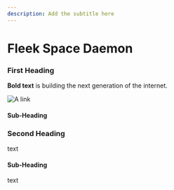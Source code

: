 ```yaml
---
description: Add the subtitle here
---
```


# Fleek Space Daemon

### First Heading

**Bold text** is building the next generation of the internet.

![A link](https://github.com/protocol/launchpad/blob/main/.gitbook/assets/twitter-banner-1500x500.png)

#### Sub-Heading

### Second Heading

text

#### Sub-Heading

text

